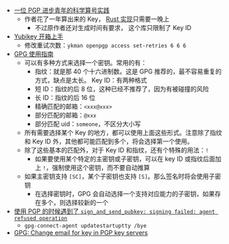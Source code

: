 - [一位 PGP 进步青年的科学算号实践](https://www.douban.com/note/763978955)
	- 作者花了一年算出来的 Key， [Rust 实现](https://github.com/bnoctis/g3k)只需要一晚上
		- 不过原作者还对生成时间有要求， 这个库只限制了 Key ID
- [Yubikey 开箱上手](https://www.kxxt.dev/blog/yubikey-oobe/)
	- 修改重试次数：`ykman openpgp access set-retries 6 6 6`
- [GPG 使用指南](https://www.bilibili.com/read/cv14732426)
	- 可以有多种方式来选择一个密钥。常用的有：
		- 指纹：就是那 40 个十六进制数。这是 GPG 推荐的，最不容易重复的方式，缺点是太长。
		  Key ID：有两种格式
		- 短 ID：指纹的后 8 位，这种已经不推荐了，因为有被碰撞的风险
		- 长 ID：指纹的后 16 位
		- 精确匹配的邮箱：`<xxx@xxx>`
		- 部分匹配的邮箱：`@xxx`
		- 部分匹配 uid：`someone`，不区分大小写
	- 所有需要选择某个 Key 的地方，都可以使用上面这些形式。注意除了指纹和 Key ID 外，其他都可能匹配到多个，将会选择第一个使用。
	- 除了这些基本的匹配外，对于 Key ID 和指纹，还有个特殊的用法：`!`
		- 如果要使用某个特定的主密钥或子密钥，可以在 key ID 或指纹后面加上  `!`，强制使用这个密钥，而不要自动推算
	- 如果主密钥支持 `[SC]`，某个子密钥也支持 `[S]`。那么签名时将会使用子密钥
		- 在选择密钥时，GPG 会自动选择一个支持对应能力的子密钥，如果存在多个，则选择较新的一个
- [使用 PGP 的时候遇到了 `sign_and_send_pubkey: signing failed: agent refused operation`](https://bugs.debian.org/cgi-bin/bugreport.cgi?bug=835394)
	- `gpg-connect-agent updatestartuptty /bye`
- [GPG: Change email for key in PGP key servers](https://coderwall.com/p/tx_1-g/gpg-change-email-for-key-in-pgp-key-servers)